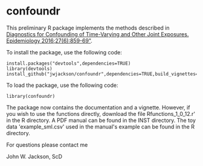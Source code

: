 # confoundr
This preliminary R package implements the methods described in <a href="https://www.ncbi.nlm.nih.gov/pubmed/?term=jackson+jw+diagnostics">Diagnostics for Confounding of Time-Varying and Other Joint Exposures. Epidemiology 2016;27(6):859-69"</a>.

To install the package, use the following code:

```
install.packages("devtools",dependencies=TRUE)
library(devtools)
install_github("jwjackson/confoundr",dependencies=TRUE,build_vignettes=TRUE)
```

To load the package, use the following code:

```
library(confoundr)
```

The package now contains the documentation and a vignette. However, if you wish to use the functions directly, download the file Rfunctions_1_0_12.r' in the R directory. A PDF manual can be found in the INST directory. The toy data 'example_sml.csv' used in the manual's example can be found in the R directory.

For questions please contact me

John W. Jackson, ScD
